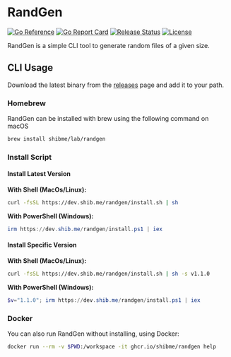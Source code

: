# RandGen
[![Go Reference](https://pkg.go.dev/badge/dev.shib.me/randgen.svg)](https://pkg.go.dev/dev.shib.me/randgen)
[![Go Report Card](https://goreportcard.com/badge/dev.shib.me/randgen)](https://goreportcard.com/report/dev.shib.me/randgen)
[![Release Status](https://github.com/shibme/randgen/actions/workflows/release.yml/badge.svg)](https://github.com/shibme/randgen/actions/workflows/release.yml)
[![License](https://img.shields.io/github/license/shibme/randgen)](https://github.com/shibme/randgen/blob/main/LICENSE)

RandGen is a simple CLI tool to generate random files of a given size.

## CLI Usage
Download the latest binary from the [releases](https://github.com/shibme/randgen/releases/latest) page and add it to your path.

### Homebrew
RandGen can be installed with brew using the following command on macOS
```zsh
brew install shibme/lab/randgen
```

### Install Script

#### Install Latest Version
**With Shell (MacOs/Linux):**
```sh
curl -fsSL https://dev.shib.me/randgen/install.sh | sh
```
**With PowerShell (Windows):**
```powershell
irm https://dev.shib.me/randgen/install.ps1 | iex
```

#### Install Specific Version
**With Shell (MacOs/Linux):**
```sh
curl -fsSL https://dev.shib.me/randgen/install.sh | sh -s v1.1.0
```
**With PowerShell (Windows):**
```powershell
$v="1.1.0"; irm https://dev.shib.me/randgen/install.ps1 | iex
```

### Docker
You can also run RandGen without installing, using Docker:
```zsh
docker run --rm -v $PWD:/workspace -it ghcr.io/shibme/randgen help
```
